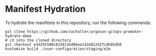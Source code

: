 # Manifest Hydration

To hydrate the manifests in this repository, run the following commands:

```shell
git clone https://github.com/zachaller/argocon-gitops-promoter-hydrate-demo
# cd into the cloned directory
git checkout e3d291580c632613ed6bee142e812427cdb95d50
kustomize build ./user-configuration/staging/e2e
```
